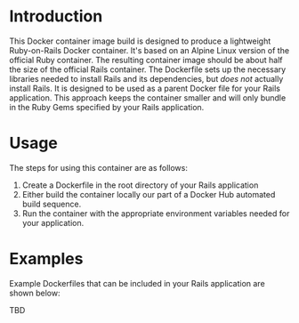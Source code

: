 # Introduction

This Docker container image build is designed to produce a lightweight
Ruby-on-Rails Docker container. It's based on an Alpine Linux version of
the official Ruby container. The resulting container image should be about
half the size of the official Rails container. The Dockerfile sets up the
necessary libraries needed to install Rails and its dependencies, but *does not*
actually install Rails. It is designed to be used as a parent Docker file
for your Rails application.  This approach keeps the container smaller and
will only bundle in the Ruby Gems specified by your Rails application.

# Usage

The steps for using this container are as follows:

1. Create a Dockerfile in the root directory of your Rails application
2. Either build the container locally our part of a Docker Hub automated build sequence.
3. Run the container with the appropriate environment variables needed for your application.

# Examples

Example Dockerfiles that can be included in your Rails application are shown
below:

TBD
